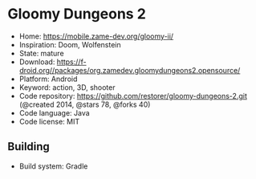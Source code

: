 # Gloomy Dungeons 2

- Home: https://mobile.zame-dev.org/gloomy-ii/
- Inspiration: Doom, Wolfenstein
- State: mature
- Download: https://f-droid.org//packages/org.zamedev.gloomydungeons2.opensource/
- Platform: Android
- Keyword: action, 3D, shooter
- Code repository: https://github.com/restorer/gloomy-dungeons-2.git (@created 2014, @stars 78, @forks 40)
- Code language: Java
- Code license: MIT

## Building

- Build system: Gradle
